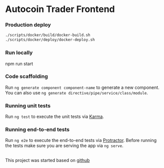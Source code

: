 # Autocoin Trader Frontend

### Production deploy

```bash
./scripts/docker/build/docker-build.sh
./scripts/docker/deploy/docker-deploy.sh
```

### Run locally
npm run start

### Code scaffolding

Run `ng generate component component-name` to generate a new component. You can also use `ng generate directive/pipe/service/class/module`.

### Running unit tests

Run `ng test` to execute the unit tests via [Karma](https://karma-runner.github.io).

### Running end-to-end tests

Run `ng e2e` to execute the end-to-end tests via [Protractor](http://www.protractortest.org/).
Before running the tests make sure you are serving the app via `ng serve`.

## 
This project was started based on [github](https://github.com/start-angular/SB-Admin-BS4-Angular-5)
